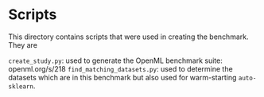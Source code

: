 # Scripts
This directory contains scripts that were used in creating the benchmark.
They are 

`create_study.py`: used to generate the OpenML benchmark suite: openml.org/s/218
`find_matching_datasets.py`: used to determine the datasets which are in this benchmark but also used for warm-starting `auto-sklearn`.